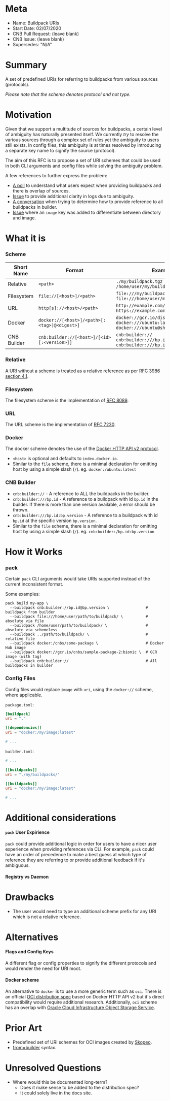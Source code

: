 # Meta
[meta]: #meta
- Name: Buildpack URIs
- Start Date: 02/07/2020
- CNB Pull Request: (leave blank)
- CNB Issue: (leave blank)
- Supersedes: "N/A"

# Summary
[summary]: #summary

A set of predefined URIs for referring to buildpacks from various sources (protocols). 

_Please note that the scheme denotes protocol and not type._

# Motivation
[motivation]: #motivation

Given that we support a multitude of sources for buildpacks, a certain level of ambiguity has naturally presented
itself. We currently _try_ to resolve the various sources through a complex set of rules yet the ambiguity to users
still exists. In config files, this ambiguity is at times resolved by introducing a separate key name to signify
the source (protocol).

The aim of this RFC is to propose a set of URI schemes that could be used in both CLI arguments and config files
while solving the ambiguity problem.

A few references to further express the problem:

- [A poll](https://buildpacks.slack.com/archives/C94UJCNV6/p1580920669081100) to understand what users expect when
providing buildpacks and there is overlap of sources.
- [Issue](https://github.com/buildpacks/pack/issues/489) to provide additional clarity in logs due to ambiguity. 
- [A conversation](https://buildpacks.slack.com/archives/CJ6B92ZSB/p1578502454017000) when trying to determine how to
provide reference to all buildpacks in builder.
- [Issue](https://github.com/buildpacks/pack/issues/376) where an `image` key was added to differentiate between
directory and image. 
 
# What it is
[what-it-is]: #what-it-is

### Scheme

| Short Name | Format | Examples |
|--- |--- |--- |
| Relative | `<path>` | `./my/buildpack.tgz`<br>`/home/user/my/buildpack.tgz`
| Filesystem | `file://[<host>]/<path>` | `file:///my/buildpack.tgz`<br>`file:///home/user/my/buildpack.tgz`
| URL | `http[s]://<host>/<path>` | `http://example.com/my/buildpack.tgz`<br>`https://example.com/my/buildpack.tgz`  
| Docker | `docker://[<host>]/<path>[:<tag>⏐@<digest>]` | `docker://gcr.io/distroless/nodejs`<br>`docker:///ubuntu:latest`<br>`docker:///ubuntu@sha256:45b23dee08...`
| CNB Builder | `cnb:builder://[<host>]/[<id>[:<version>]]` | `cnb:builder://`<br>`cnb:builder:///bp.id`<br>`cnb:builder:///bp.id:bp.version`


### Relative

A URI without a scheme is treated as a relative reference as per [RFC 3986 section 4.1](https://tools.ietf.org/html/rfc3986#section-4.1).

### Filesystem

The filesystem scheme is the implementation of [RFC 8089](https://tools.ietf.org/html/rfc8089).

### URL

The URL scheme is the implementation of [RFC 7230](https://tools.ietf.org/html/rfc7230#section-2.7.1).

### Docker

The docker scheme denotes the use of the [Docker HTTP API v2 protocol](https://docs.docker.com/registry/spec/api/).

- `<host>` is optional and defaults to `index.docker.io`.
- Similar to the `file` scheme, there is a minimal declaration for omitting host by using a simple slash (`/`). 
eg. `docker:/ubuntu:latest`

### CNB Builder

- `cnb:builder://` - A reference to ALL the buildpacks in the builder.
- `cnb:builder:///bp.id` - A reference to a buildpack with id `bp.id` in the builder. If there is more than one version
available, a error should be thrown.
- `cnb:builder:///bp.id:bp.version` - A reference to a buildpack with id `bp.id` at the specific version `bp.version`.
- Similar to the `file` scheme, there is a minimal declaration for omitting host by using a simple slash (`/`). 
eg. `cnb:builder:/bp.id:bp.version`

# How it Works
[how-it-works]: #how-it-works

### pack

Certain `pack` CLI arguments would take URIs supported instead of the current inconsistent format.

Some examples:

```shell script
pack build my-app \
  --buildpack cnb:builder://bp.id@bp.version \                # buildpack from builder
  --buildpack file:///home/user/path/to/buildpack/ \          # absolute via file
  --buildpack /home/user/path/to/buildpack/ \                 # absolute via schemeless
  --buildpack ../path/to/buildpack/ \                         # relative file
  --buildpack docker:/cnbs/some-package \                     # Docker Hub image
  --buildpack docker://gcr.io/cnbs/sample-package-2:bionic \  # GCR image (with tag)
  --buildpack cnb:builder://                                  # All buildpacks in builder
```   

### Config Files

Config files would replace `image` with `uri`, using the `docker://` scheme, where applicable.

`package.toml`:
```toml
[buildpack]
uri = "."

[[dependencies]]
uri = "docker:/my/image:latest"

# ...
``` 

`builder.toml`:
```toml
# ...

[[buildpacks]]
uri = "./my/buildpacks/"

[[buildpacks]]
uri = "docker:/my/image:latest"

# ...
```

# Additional considerations

#### `pack` User Expirience

`pack` could provide additional logic in order for users to have a nicer user experience when providing references
via CLI. For example, `pack` could have an order of precedence to make a best guess at which type of reference
they are referring to or provide additional feedback if it's ambiguous.

#### Registry vs Daemon



# Drawbacks
[drawbacks]: #drawbacks

- The user would need to type an additional scheme prefix for any URI which is not a relative reference.

# Alternatives
[alternatives]: #alternatives

#### Flags and Config Keys

A different flag or config properties to signify the different protocols and would render the need for
URI moot.

#### Docker scheme

An alternative to `docker` is to use a more generic term such as `oci`. There is an official
[OCI distribution spec](https://github.com/opencontainers/distribution-spec/blob/master/spec.md) based on Docker HTTP
API v2 but it's direct compatibility would require additional research. Additionally, `oci` scheme has an overlap with
[Oracle Cloud Infrastructure Object Storage Service](https://docs.cloud.oracle.com/en-us/iaas/tools/hdfs/2.9.2.1/). 


# Prior Art
[prior-art]: #prior-art

- Predefined set of URI schemes for OCI images created by [Skopeo](https://github.com/containers/skopeo).
- [from=builder](https://github.com/buildpacks/pack/pull/450#issue-361762357) syntax.

# Unresolved Questions
[unresolved-questions]: #unresolved-questions

- Where would this be documented long-term?
    - Does it make sense to be added to the distribution spec?
    - It could solely live in the docs site.